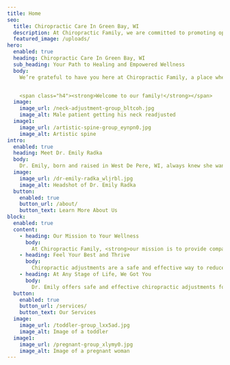```yaml
---
title: Home
seo:
  title: Chiropractic Care In Green Bay, WI
  description: At Chiropractic Family, we are committed to promoting optimal health and empowering families to take control of their well-being. Discover the transformative benefits of our personalized chiropractic care, designed to alleviate pain and enhance overall wellness.
  featured_image: /uploads/
hero:
  enabled: true
  heading: Chiropractic Care In Green Bay, WI
  sub_heading: Your Path to Healing and Empowered Wellness
  body: 
    We’re grateful to have you here at Chiropractic Family, a place where healing happens and your wellness journey begins. Our goal is to help you achieve optimal health and wellness through safe, gentle, and effective chiropractic services. We invite you to take a step towards better health.


    <span class="h4"><strong>Welcome to our family!</strong></span>
  image:
    image_url: /neck-adjustment-group_bltcoh.jpg
    image_alt: Male patient getting his neck readjusted
  image1:
    image_url: /artistic-spine-group_eynpn0.jpg
    image_alt: Artistic spine
intro:
  enabled: true
  heading: Meet Dr. Emily Radka
  body: 
    Dr. Emily, born and raised in West De Pere, WI, always knew she wanted to be in the healthcare field. With extensive clinical experience serving patients of all ages, from infants to seniors, Dr. Emily is committed to providing <strong>compassionate and personalized chiropractic care.</strong>
  image:
    image_url: /dr-emily-radka_wljrbl.jpg
    image_alt: Headshot of Dr. Emily Radka
  button:
    enabled: true
    button_url: /about/
    button_text: Learn More About Us
block:
  enabled: true
  content:
    - heading: Our Mission to Your Wellness
      body: 
        At Chiropractic Family, <strong>our mission is to provide compassionate and personalized chiropractic care to help you achieve optimal health and wellness.</strong> We are dedicated to educating and empowering our patients, encouraging them to take an active role in their own health. <strong>Trust, respect, and outstanding service</strong> are the pillars of our care.
    - heading: Feel Your Best and Thrive
      body: 
        Chiropractic adjustments are a safe and effective way to reduce headaches, muscle aches and pains, mobility issues, back pain, neck soreness, poor posture, joint pain, sciatica, improve balance and promote overall health and wellness. Dr. Emily can help address all these issues and more non-invasively and without medications.
    - heading: At Any Stage of Life, We Got You
      body: 
        Dr. Emily offers safe and effective chiropractic adjustments for patients of all ages. With training in diversified, Thompson, Activator, and more techniques, she tailors each treatment to meet your specific needs. At Chiropractic Family, we welcome patients from infants to the elderly, ensuring comprehensive care for the whole family.
  button: 
    enabled: true
    button_url: /services/
    button_text: Our Services
  image:
    image_url: /toddler-group_lxx5ad.jpg
    image_alt: Image of a toddler
  image1:
    image_url: /pregnant-group_xlymy0.jpg
    image_alt: Image of a pregnant woman
---
```

